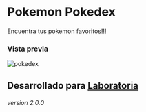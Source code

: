 # Pokemon Pokedex

Encuentra tus pokemon favoritos!!!

### Vista previa

![pokedex](https://user-images.githubusercontent.com/32282880/37881542-2dafcd70-3070-11e8-8875-5e2c57abfac1.png)


## Desarrollado para [Laboratoria](http://laboratoria.la)

###### version 2.0.0